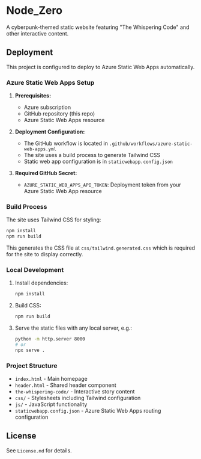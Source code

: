 # Node_Zero

A cyberpunk-themed static website featuring "The Whispering Code" and other interactive content.

## Deployment

This project is configured to deploy to Azure Static Web Apps automatically.

### Azure Static Web Apps Setup

1. **Prerequisites:**

   - Azure subscription
   - GitHub repository (this repo)
   - Azure Static Web Apps resource

2. **Deployment Configuration:**

   - The GitHub workflow is located in `.github/workflows/azure-static-web-apps.yml`
   - The site uses a build process to generate Tailwind CSS
   - Static web app configuration is in `staticwebapp.config.json`

3. **Required GitHub Secret:**
   - `AZURE_STATIC_WEB_APPS_API_TOKEN`: Deployment token from your Azure Static Web App resource

### Build Process

The site uses Tailwind CSS for styling:

```bash
npm install
npm run build
```

This generates the CSS file at `css/tailwind.generated.css` which is required for the site to display correctly.

### Local Development

1. Install dependencies:

   ```bash
   npm install
   ```

2. Build CSS:

   ```bash
   npm run build
   ```

3. Serve the static files with any local server, e.g.:
   ```bash
   python -m http.server 8000
   # or
   npx serve .
   ```

### Project Structure

- `index.html` - Main homepage
- `header.html` - Shared header component
- `the-whispering-code/` - Interactive story content
- `css/` - Stylesheets including Tailwind configuration
- `js/` - JavaScript functionality
- `staticwebapp.config.json` - Azure Static Web Apps routing configuration

## License

See `License.md` for details.
